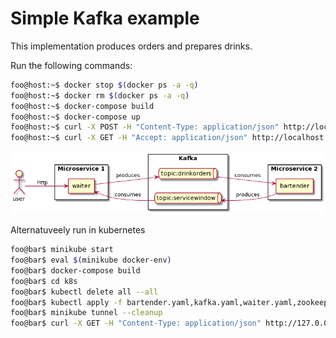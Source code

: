 # Simple Kafka example

This implementation produces orders and prepares drinks.

Run the following commands:

```bash
foo@host:~$ docker stop $(docker ps -a -q)
foo@host:~$ docker rm $(docker ps -a -q)
foo@host:~$ docker-compose build
foo@host:~$ docker-compose up
foo@host:~$ curl -X POST -H "Content-Type: application/json" http://localhost:8080/order -d '{"name":"coconut"}'
foo@host:~$ curl -X GET -H "Accept: application/json" http://localhost:8080/collect
```

![architecture](./docs/plantuml-arch.png)

Alternatuveely run in kubernetes

```bash
foo@bar$ minikube start
foo@bar$ eval $(minikube docker-env)
foo@bar$ docker-compose build
foo@bar$ cd k8s
foo@bar$ kubectl delete all --all
foo@bar$ kubectl apply -f bartender.yaml,kafka.yaml,waiter.yaml,zookeeper.yaml
foo@bar$ minikube tunnel --cleanup
foo@bar$ curl -X GET -H "Content-Type: application/json" http://127.0.0.1:8080/collect
```
